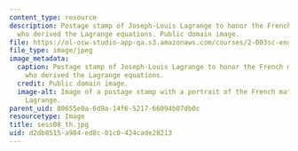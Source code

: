 ```yaml
---
content_type: resource
description: Postage stamp of Joseph-Louis Lagrange to honor the French mathematician
  who derived the Lagrange equations. Public domain image.
file: https://ol-ocw-studio-app-qa.s3.amazonaws.com/courses/2-003sc-engineering-dynamics-fall-2011/d2db8515a984ed8c01c0424cade28213_sess08_th.jpg
file_type: image/jpeg
image_metadata:
  caption: Postage stamp of Joseph-Louis Lagrange to honor the French mathematician
    who derived the Lagrange equations.
  credit: Public domain image.
  image-alt: Image of a postage stamp with a portrait of the French mathematician
    Lagrange.
parent_uid: 80655e0a-6d9a-14f6-5217-66094b07db0c
resourcetype: Image
title: sess08_th.jpg
uid: d2db8515-a984-ed8c-01c0-424cade28213
---
```

